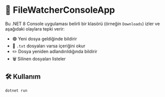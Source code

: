 # 📂 FileWatcherConsoleApp

Bu .NET 8 Console uygulaması belirli bir klasörü (örneğin `Downloads`) izler ve aşağıdaki olaylara tepki verir:

- 🟢 Yeni dosya geldiğinde bildirir
- 📄 `.txt` dosyaları varsa içeriğini okur
- ✏️ Dosya yeniden adlandırıldığında bildirir
- 🗑️ Silinen dosyaları listeler

## 🛠 Kullanım

```bash
dotnet run
